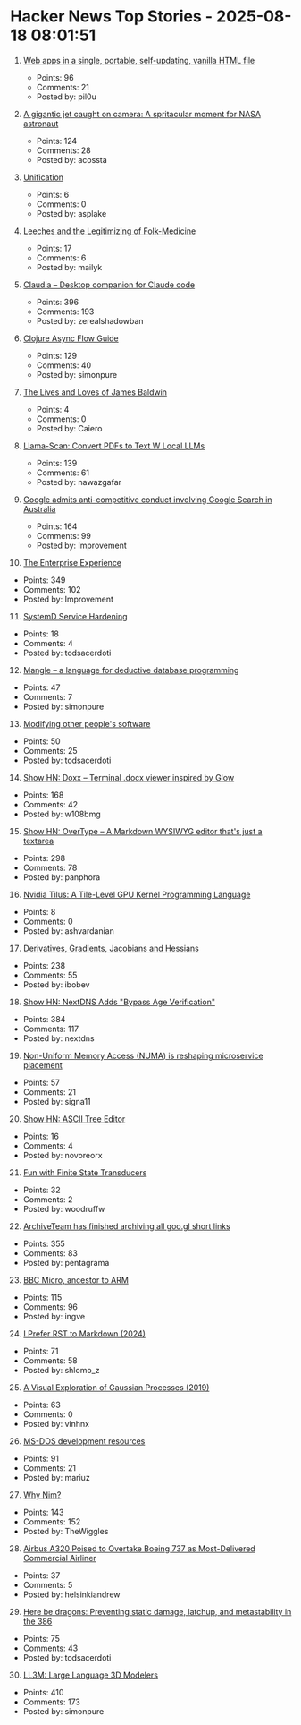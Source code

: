 # Hacker News Top Stories - 2025-08-18 08:01:51

1. [Web apps in a single, portable, self-updating, vanilla HTML file](https://hyperclay.com/)
   - Points: 96
   - Comments: 21
   - Posted by: pil0u

2. [A gigantic jet caught on camera: A spritacular moment for NASA astronaut](https://science.nasa.gov/science-research/heliophysics/a-gigantic-jet-caught-on-camera-a-spritacular-moment-for-nasa-astronaut-nicole-ayers/)
   - Points: 124
   - Comments: 28
   - Posted by: acossta

3. [Unification](https://eli.thegreenplace.net/2018/unification/)
   - Points: 6
   - Comments: 0
   - Posted by: asplake

4. [Leeches and the Legitimizing of Folk-Medicine](https://press.asimov.com/articles/leeches-and-the-legitimizing-of-folk-medicine)
   - Points: 17
   - Comments: 6
   - Posted by: mailyk

5. [Claudia – Desktop companion for Claude code](https://claudiacode.com/)
   - Points: 396
   - Comments: 193
   - Posted by: zerealshadowban

6. [Clojure Async Flow Guide](https://clojure.github.io/core.async/flow-guide.html)
   - Points: 129
   - Comments: 40
   - Posted by: simonpure

7. [The Lives and Loves of James Baldwin](https://www.newyorker.com/magazine/2025/08/18/baldwin-a-love-story-nicholas-boggs-book-review)
   - Points: 4
   - Comments: 0
   - Posted by: Caiero

8. [Llama-Scan: Convert PDFs to Text W Local LLMs](https://github.com/ngafar/llama-scan)
   - Points: 139
   - Comments: 61
   - Posted by: nawazgafar

9. [Google admits anti-competitive conduct involving Google Search in Australia](https://www.accc.gov.au/media-release/google-admits-anti-competitive-conduct-involving-google-search-in-australia)
   - Points: 164
   - Comments: 99
   - Posted by: Improvement

10. [The Enterprise Experience](https://churchofturing.github.io/the-enterprise-experience.html)
   - Points: 349
   - Comments: 102
   - Posted by: Improvement

11. [SystemD Service Hardening](https://roguesecurity.dev/blog/systemd-hardening)
   - Points: 18
   - Comments: 4
   - Posted by: todsacerdoti

12. [Mangle – a language for deductive database programming](https://github.com/google/mangle)
   - Points: 47
   - Comments: 7
   - Posted by: simonpure

13. [Modifying other people's software](https://natkr.com/2025-08-14-modifying-other-peoples-software/)
   - Points: 50
   - Comments: 25
   - Posted by: todsacerdoti

14. [Show HN: Doxx – Terminal .docx viewer inspired by Glow](https://github.com/bgreenwell/doxx)
   - Points: 168
   - Comments: 42
   - Posted by: w108bmg

15. [Show HN: OverType – A Markdown WYSIWYG editor that's just a textarea](undefined)
   - Points: 298
   - Comments: 78
   - Posted by: panphora

16. [Nvidia Tilus: A Tile-Level GPU Kernel Programming Language](https://github.com/NVIDIA/tilus)
   - Points: 8
   - Comments: 0
   - Posted by: ashvardanian

17. [Derivatives, Gradients, Jacobians and Hessians](https://blog.demofox.org/2025/08/16/derivatives-gradients-jacobians-and-hessians-oh-my/)
   - Points: 238
   - Comments: 55
   - Posted by: ibobev

18. [Show HN: NextDNS Adds "Bypass Age Verification"](undefined)
   - Points: 384
   - Comments: 117
   - Posted by: nextdns

19. [Non-Uniform Memory Access (NUMA) is reshaping microservice placement](https://codemia.io/blog/path/NUMA-Is-the-New-Network-How-Per-Socket-Memory-Models-Are-Reshaping-Microservice-Placement)
   - Points: 57
   - Comments: 21
   - Posted by: signa11

20. [Show HN: ASCII Tree Editor](https://asciitree.reorx.com/)
   - Points: 16
   - Comments: 4
   - Posted by: novoreorx

21. [Fun with Finite State Transducers](https://blog.yossarian.net/2025/08/14/Fun-with-finite-state-transducers)
   - Points: 32
   - Comments: 2
   - Posted by: woodruffw

22. [ArchiveTeam has finished archiving all goo.gl short links](https://tracker.archiveteam.org/goo-gl/)
   - Points: 355
   - Comments: 83
   - Posted by: pentagrama

23. [BBC Micro, ancestor to ARM](https://retrogamecoders.com/bbc-micro-the-ancestor-to-a-device-you-are-guaranteed-to-own/)
   - Points: 115
   - Comments: 96
   - Posted by: ingve

24. [I Prefer RST to Markdown (2024)](https://buttondown.com/hillelwayne/archive/why-i-prefer-rst-to-markdown/)
   - Points: 71
   - Comments: 58
   - Posted by: shlomo_z

25. [A Visual Exploration of Gaussian Processes (2019)](https://distill.pub/2019/visual-exploration-gaussian-processes/)
   - Points: 63
   - Comments: 0
   - Posted by: vinhnx

26. [MS-DOS development resources](https://github.com/SuperIlu/DOSDevelResources/blob/main/README.md)
   - Points: 91
   - Comments: 21
   - Posted by: mariuz

27. [Why Nim?](https://undefined.pyfy.ch/why-nim)
   - Points: 143
   - Comments: 152
   - Posted by: TheWiggles

28. [Airbus A320 Poised to Overtake Boeing 737 as Most-Delivered Commercial Airliner](https://simpleflying.com/airbus-a320-overtake-boeing-737-most-delivered-commercial-airliner/)
   - Points: 37
   - Comments: 5
   - Posted by: helsinkiandrew

29. [Here be dragons: Preventing static damage, latchup, and metastability in the 386](http://www.righto.com/2025/08/static-latchup-metastability-386.html)
   - Points: 75
   - Comments: 43
   - Posted by: todsacerdoti

30. [LL3M: Large Language 3D Modelers](https://threedle.github.io/ll3m/)
   - Points: 410
   - Comments: 173
   - Posted by: simonpure

